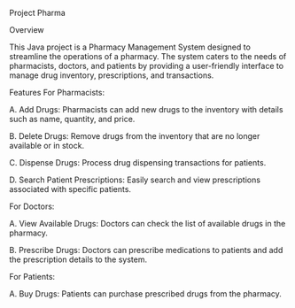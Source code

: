 Project Pharma

Overview

This Java project is a Pharmacy Management System designed to streamline the operations of a pharmacy. The system caters to the needs of pharmacists, doctors, and patients by providing a user-friendly interface to manage drug inventory, prescriptions, and transactions.

Features For Pharmacists:

A. Add Drugs: Pharmacists can add new drugs to the inventory with details such as name, quantity, and price.

B. Delete Drugs: Remove drugs from the inventory that are no longer available or in stock.

C. Dispense Drugs: Process drug dispensing transactions for patients.

D. Search Patient Prescriptions: Easily search and view prescriptions associated with specific patients.

For Doctors:

A. View Available Drugs: Doctors can check the list of available drugs in the pharmacy.

B. Prescribe Drugs: Doctors can prescribe medications to patients and add the prescription details to the system.

For Patients:

A. Buy Drugs: Patients can purchase prescribed drugs from the pharmacy.
